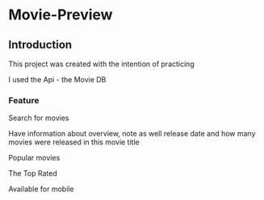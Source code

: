 # Movie-Preview

## Introduction

This project was created with the intention of practicing

I used the Api - the Movie DB 


### Feature


Search for movies

Have information about overview, note as well release date and how many movies were released in this movie title

Popular movies

The Top Rated

Available for mobile
